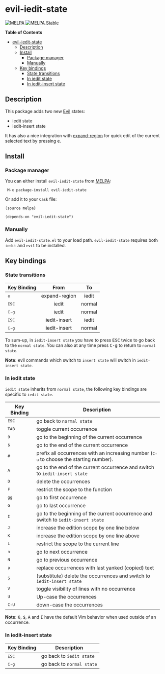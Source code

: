 # evil-iedit-state
[![MELPA](http://melpa.org/packages/evil-iedit-state-badge.svg)](http://melpa.org/#/evil-iedit-state)
[![MELPA Stable](http://stable.melpa.org/packages/evil-iedit-state-badge.svg)](http://stable.melpa.org/#/evil-iedit-state)

<!-- markdown-toc start - Don't edit this section. Run M-x markdown-toc/generate-toc again -->
**Table of Contents**

- [evil-iedit-state](#evil-iedit-state)
    - [Description](#description)
    - [Install](#install)
        - [Package manager](#package-manager)
        - [Manually](#manually)
    - [Key bindings](#key-bindings)
        - [State transitions](#state-transitions)
        - [In iedit state](#in-iedit-state)
        - [In iedit-insert state](#in-iedit-insert-state)

<!-- markdown-toc end -->

## Description

This package adds two new [Evil][evil-link] states:
- iedit state
- iedit-insert state

It has also a nice integration with [expand-region][] for quick edit
of the current selected text by pressing <kbd>e</kbd>.

## Install

### Package manager

You can either install `evil-iedit-state` from [MELPA][melpa-link]:

```
 M-x package-install evil-iedit-state
```

Or add it to your `Cask` file:

```elisp
(source melpa)

(depends-on "evil-iedit-state")
```

### Manually

Add `evil-iedit-state.el` to your load path. `evil-iedit-state` requires
both `iedit` and `evil` to be installed.

## Key bindings

### State transitions

|   Key Binding    |       From         |          To
-------------------|:------------------:|:-------------------------:
<kbd>e</kbd>       | expand-region      | iedit
<kbd>ESC</kbd>     | iedit              | normal
<kbd>C-g</kbd>     | iedit              | normal
<kbd>ESC</kbd>     | iedit-insert       | iedit
<kbd>C-g</kbd>     | iedit-insert       | normal

To sum-up, in `iedit-insert state` you have to press <kbd>ESC</kbd> twice to
go back to the `normal state`. You can also at any time press <kbd>C-g</kbd>
to return to `normal state`.

**Note:** evil commands which switch to `insert state` will switch in
`iedit-insert state`.

### In iedit state

`iedit state` inherits from `normal state`, the following key bindings are
specific to `iedit state`.

|   Key Binding   |                 Description
------------------|------------------------------------------------------------
<kbd>ESC</kbd>    | go back to `normal state`
<kbd>TAB</kbd>    | toggle current occurrence
<kbd>0</kbd>      | go to the beginning of the current occurrence
<kbd>$</kbd>      | go to the end of the current occurrence
<kbd>#</kbd>      | prefix all occurrences with an increasing number (<kbd>C-u</kbd> to choose the starting number).
<kbd>A</kbd>      | go to the end of the current occurrence and switch to `iedit-insert state`
<kbd>D</kbd>      | delete the occurrences
<kbd>F</kbd>      | restrict the scope to the function
<kbd>gg</kbd>     | go to first occurrence
<kbd>G</kbd>      | go to last occurrence
<kbd>I</kbd>      | go to the beginning of the current occurrence and switch to `iedit-insert state`
<kbd>J</kbd>      | increase the edition scope by one line below
<kbd>K</kbd>      | increase the edition scope by one line above
<kbd>L</kbd>      | restrict the scope to the current line
<kbd>n</kbd>      | go to next occurrence
<kbd>N</kbd>      | go to previous occurrence
<kbd>p</kbd>      | replace occurrences with last yanked (copied) text
<kbd>S</kbd>      | (substitute) delete the occurrences and switch to `iedit-insert state`
<kbd>V</kbd>      | toggle visibility of lines with no occurrence
<kbd>U</kbd>      | Up-case the occurrences
<kbd>C-U</kbd>    | down-case the occurrences

**Note:** <kbd>0</kbd>, <kbd>$</kbd>, <kbd>A</kbd> and <kbd>I</kbd> have the
default Vim behavior when used outside of an occurrence.

### In iedit-insert state

|   Key Binding            |                 Description
---------------------------|------------------------------------------------------------
<kbd>ESC</kbd>             | go back to `iedit state`
<kbd>C-g</kbd>             | go back to `normal state`

[melpa-link]: http://melpa.org/
[evil-link]: https://gitorious.org/evil/pages/Home
[iedit]: https://github.com/tsdh/iedit
[expand-region]: https://github.com/magnars/expand-region.el
